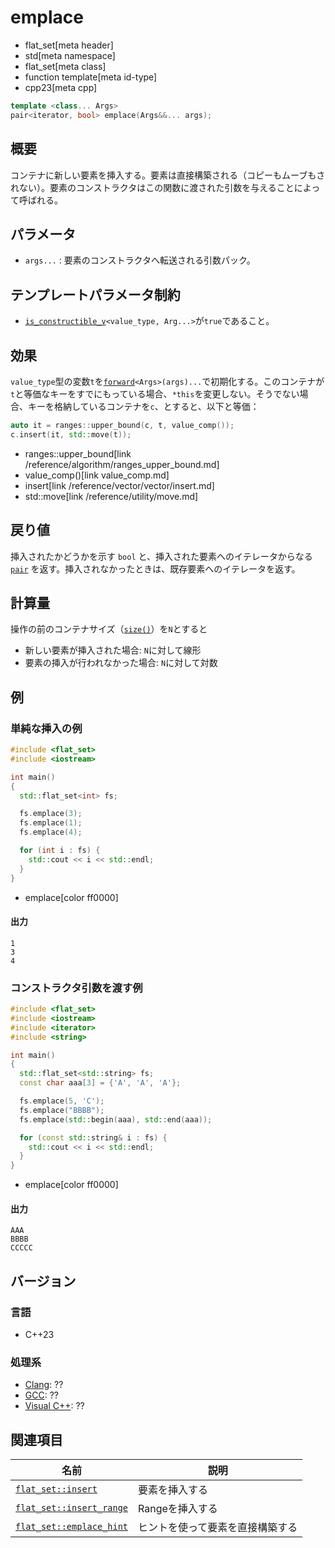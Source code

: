 # emplace
* flat_set[meta header]
* std[meta namespace]
* flat_set[meta class]
* function template[meta id-type]
* cpp23[meta cpp]

```cpp
template <class... Args>
pair<iterator, bool> emplace(Args&&... args);
```

## 概要
コンテナに新しい要素を挿入する。要素は直接構築される（コピーもムーブもされない）。要素のコンストラクタはこの関数に渡された引数を与えることによって呼ばれる。


## パラメータ
- `args...` : 要素のコンストラクタへ転送される引数パック。


## テンプレートパラメータ制約
- [`is_constructible_v`](/reference/type_traits/is_constructible.md)`<value_type, Arg...>`が`true`であること。


## 効果
`value_type`型の変数`t`を[`forward`](/reference/utility/forward.md)`<Args>(args)...`で初期化する。このコンテナが`t`と等価なキーをすでにもっている場合、`*this`を変更しない。そうでない場合、キーを格納しているコンテナを`c`、とすると、以下と等価：

```cpp
auto it = ranges::upper_bound(c, t, value_comp());
c.insert(it, std::move(t));
```
* ranges::upper_bound[link /reference/algorithm/ranges_upper_bound.md]
* value_comp()[link value_comp.md]
* insert[link /reference/vector/vector/insert.md]
* std::move[link /reference/utility/move.md]


## 戻り値
挿入されたかどうかを示す `bool` と、挿入された要素へのイテレータからなる [`pair`](/reference/utility/pair.md) を返す。挿入されなかったときは、既存要素へのイテレータを返す。

## 計算量

操作の前のコンテナサイズ（[`size()`](size.md)）を`N`とすると

- 新しい要素が挿入された場合: `N`に対して線形
- 要素の挿入が行われなかった場合: `N`に対して対数

## 例
### 単純な挿入の例
```cpp example
#include <flat_set>
#include <iostream>

int main()
{
  std::flat_set<int> fs;

  fs.emplace(3);
  fs.emplace(1);
  fs.emplace(4);

  for (int i : fs) {
    std::cout << i << std::endl;
  }
}
```
* emplace[color ff0000]

#### 出力
```
1
3
4
```

### コンストラクタ引数を渡す例
```cpp example
#include <flat_set>
#include <iostream>
#include <iterator>
#include <string>

int main()
{
  std::flat_set<std::string> fs;
  const char aaa[3] = {'A', 'A', 'A'};

  fs.emplace(5, 'C');
  fs.emplace("BBBB");
  fs.emplace(std::begin(aaa), std::end(aaa));

  for (const std::string& i : fs) {
    std::cout << i << std::endl;
  }
}
```
* emplace[color ff0000]

#### 出力
```
AAA
BBBB
CCCCC
```

## バージョン
### 言語
- C++23

### 処理系
- [Clang](/implementation.md#clang): ??
- [GCC](/implementation.md#gcc): ??
- [Visual C++](/implementation.md#visual_cpp): ??


## 関連項目

| 名前                                        | 説明                                       |
|---------------------------------------------|--------------------------------------------|
| [`flat_set::insert`](insert.md)             | 要素を挿入する                             |
| [`flat_set::insert_range`](insert_range.md) | Rangeを挿入する                            |
| [`flat_set::emplace_hint`](emplace_hint.md) | ヒントを使って要素を直接構築する           |
